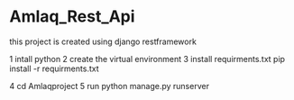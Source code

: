 # Amlaq_Rest_Api
 this project is created using  django  restframework 
 
 1 intall python 
 2 create the virtual environment
 3 install requirments.txt
       pip install -r requirments.txt
       
 4  cd Amlaqproject
 5 run  python manage.py runserver 
 
